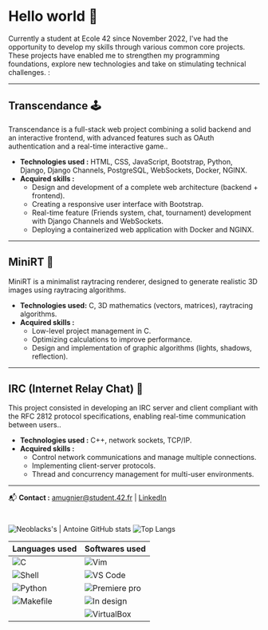 # Hello world 🖖

Currently a student at Ecole 42 since November 2022, I've had the opportunity to develop my skills through various common core projects. These projects have enabled me to strengthen my programming foundations, explore new technologies and take on stimulating technical challenges. :

---


## **Transcendance** 🕹️  
Transcendance is a full-stack web project combining a solid backend and an interactive frontend, with advanced features such as OAuth authentication and a real-time interactive game..  
- **Technologies used :** HTML, CSS, JavaScript, Bootstrap, Python, Django, Django Channels, PostgreSQL, WebSockets, Docker, NGINX.  
- **Acquired skills :**  
  - Design and development of a complete web architecture (backend + frontend).  
  - Creating a responsive user interface with Bootstrap.  
  - Real-time feature (Friends system, chat, tournament) development with Django Channels and WebSockets.  
  - Deploying a containerized web application with Docker and NGINX.
 
---  

## **MiniRT** 🎨  
MiniRT is a minimalist raytracing renderer, designed to generate realistic 3D images using raytracing algorithms.  
- **Technologies used:** C, 3D mathematics (vectors, matrices), raytracing algorithms.  
- **Acquired skills :**  
  - Low-level project management in C.  
  - Optimizing calculations to improve performance.  
  - Design and implementation of graphic algorithms (lights, shadows, reflection).  

---

## **IRC (Internet Relay Chat)** 📡  
This project consisted in developing an IRC server and client compliant with the RFC 2812 protocol specifications, enabling real-time communication between users..  
- **Technologies used :** C++, network sockets, TCP/IP.  
- **Acquired skills :**  
  - Control network communications and manage multiple connections.  
  - Implementing client-server protocols.  
  - Thread and concurrency management for multi-user environments.  

---
📬 **Contact :** [amugnier@student.42.fr](mailto:amugnier@student.42.fr) | [LinkedIn](https://www.linkedin.com/in/antoine-mugnier)




#
![Neoblacks's | Antoine GitHub stats](https://github-readme-stats.vercel.app/api?username=Neoblacks&show_icons=true&theme=dark)	![Top Langs](https://github-readme-stats.vercel.app/api/top-langs/?username=Neoblacks&layout=compact&theme=dark)

<!-- ## **Current Cursus :** -->


<!-- Languages used column 1 and softwares used column 2 all colomumn are Bold-->

| Languages used | Softwares used |
| :---: | :---: |
| <img align="left" alt="C" src="https://img.shields.io/badge/C-00599C?style=for-the-badge&logo=c&logoColor=white" /> | <img align="left" alt="Vim" src="https://img.shields.io/badge/VIM-%2311AB00.svg?&style=for-the-badge&logo=vim&logoColor=white" /> |
| <img align="left" alt="Shell" src="https://img.shields.io/badge/Shell_Script-121011?style=for-the-badge&logo=gnu-bash&logoColor=white" /> | <img align="left" alt="VS Code" src="https://img.shields.io/badge/VSCode-0078D4?style=for-the-badge&logo=visual%20studio%20code&logoColor=white" /> |
| <img align="left" alt="Python" src="https://img.shields.io/badge/Python-FFD43B?style=for-the-badge&logo=python&logoColor=blue" /> | <img align="left" alt="Premiere pro" src="https://img.shields.io/badge/Adobe%20Premiere%20Pro-9999FF?style=for-the-badge&logo=Adobe%20Premiere%20Pro&logoColor=white" />
| <img align="left" alt="Makefile" src="https://img.shields.io/badge/Makefile-427819?style=for-the-badge&logo=gnu-make&logoColor=white" /> | <img align="left" alt="In design" src="https://img.shields.io/badge/Adobe%20InDesign-FF3366?style=for-the-badge&logo=Adobe%20InDesign&logoColor=white" /> |
| | <img align="left" alt="VirtualBox" src="https://img.shields.io/badge/VirtualBox-183A61?style=for-the-badge&logo=VirtualBox&logoColor=white" /> |





